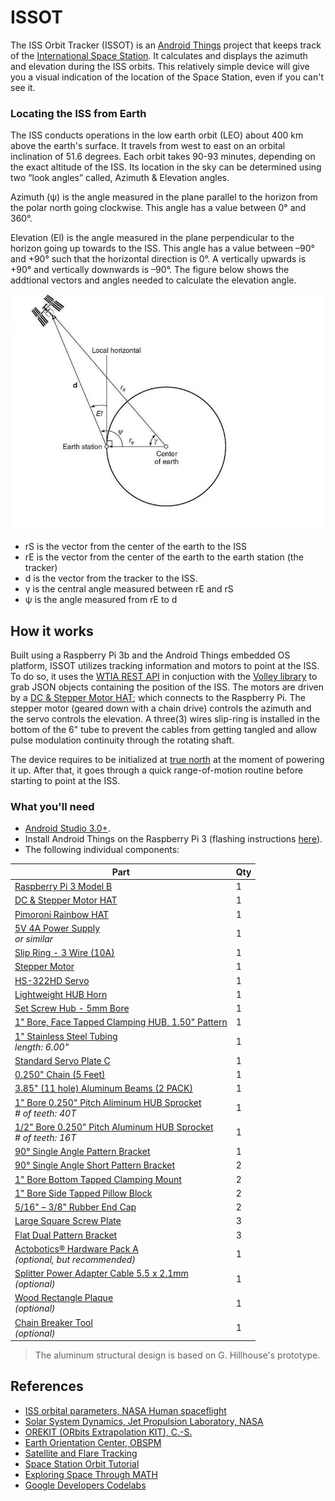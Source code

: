 # ISSOT
The ISS Orbit Tracker (ISSOT) is an [Android Things](https://developer.android.com/things/get-started/index.html) project that keeps track of the [International Space Station](https://www.nasa.gov/pdf/508318main_ISS_ref_guide_nov2010.pdf). It calculates and displays the azimuth and elevation during the ISS orbits. This relatively simple device will give you a visual indication of the location of the Space Station, even if you can't see it.

### Locating the ISS from Earth
The ISS conducts operations in the low earth orbit (LEO) about 400 km above the earth's surface. It travels from west to east on an orbital inclination of 51.6 degrees. Each orbit takes 90-93 minutes, depending on the exact altitude of the ISS. Its location in the sky can be determined using two “look angles” called, Azimuth & Elevation angles.

Azimuth (ψ) is the angle measured in the plane parallel to the horizon from the polar north going clockwise. This angle has a value between 0° and 360°.

Elevation (El) is the angle measured in the plane perpendicular to the horizon going up towards to the ISS. This angle has a value between –90° and +90° such that the horizontal direction is 0°. A vertically upwards is +90° and vertically downwards is –90°. The figure below shows the addtional vectors and angles needed to calculate the elevation angle.

![angles](/images/geometry_elevation_angle.jpg)
+ rS is the vector from the center of the earth to the ISS
+ rE is the vector from the center of the earth to the  earth station (the tracker)
+ d is the vector from the tracker to the ISS.  
+ γ is the central angle measured between rE and rS
+ ψ is the angle measured from rE to d

## How it works
Built using a Raspberry Pi 3b and the Android Things embedded OS platform, ISSOT utilizes tracking information and motors to point at the ISS. To do so, it uses the [WTIA REST API](https://wheretheiss.at/w/developer) in conjuction with the [Volley library](https://developer.android.com/training/volley/request.html) to grab JSON objects containing the position of the ISS. The motors are driven by a [DC & Stepper Motor HAT](https://pinout.xyz/pinout/dc_stepper_motor_hat); which connects to the Raspberry Pi. The stepper motor (geared down with a chain drive) controls the azimuth and the servo controls the elevation. A three(3) wires slip-ring is installed in the bottom of the 6" tube to prevent the cables from getting tangled and allow pulse modulation continuity through the rotating shaft.

The device requires to be initialized at [true north](https://www.ngdc.noaa.gov/geomag-web/#declination) at the moment of powering it up.  After that, it goes through a quick range-of-motion routine before starting to point at the ISS.

### What you'll need

- [Android Studio 3.0+](https://developer.android.com/studio/index.html).
- Install Android Things on the Raspberry Pi 3 (flashing instructions [here](https://developer.android.com/things/hardware/raspberrypi.html)).
- The following individual components:

Part             | Qty 
---------------- | ----
[Raspberry Pi 3 Model B](https://www.adafruit.com/product/3055)<br /> | 1 
[DC & Stepper Motor HAT](https://www.adafruit.com/product/2348)<br /> | 1 
[Pimoroni Rainbow HAT](https://www.adafruit.com/product/3354)<br /> | 1 
[5V 4A Power Supply](https://www.ebay.com/itm/152944199414)<br />*or similar* | 1 
[Slip Ring - 3 Wire (10A)](https://www.sparkfun.com/products/13063)<br /> | 1
[Stepper Motor](https://www.pololu.com/product/1200)<br /> | 1 
[HS-322HD Servo](https://www.servocity.com/hs-322hd-servo)<br /> | 1 
[Lightweight HUB Horn](https://www.servocity.com/lightweight-hub-horns)<br /> | 1
[Set Screw Hub - 5mm Bore](https://www.servocity.com/770-set-screw-hubs)<br /> | 1 
[1" Bore, Face Tapped Clamping HUB, 1.50" Pattern](https://www.servocity.com/1-bore-clamping-hub-a)<br /> | 1
[1" Stainless Steel Tubing](https://www.servocity.com/1-00-stainless-steel-tubing)<br />*length: 6.00"* | 1
[Standard Servo Plate C](https://www.servocity.com/standard-servo-plate-c)<br /> | 1
[0.250" Chain (5 Feet)](https://www.servocity.com/0-250-chain-5-feet)<br /> | 1
[3.85" (11 hole) Aluminum Beams (2 PACK)](https://www.servocity.com/3-85-aluminum-beam)<br /> | 1
[1" Bore 0.250" Pitch Aliminum HUB Sprocket](https://www.servocity.com/1-50-aluminum-hub-mount-sprockets-0-250-pitch)<br />*# of teeth: 40T* | 1
[1/2" Bore 0.250" Pitch Aluminum HUB Sprocket](https://www.servocity.com/0-770-aluminum-hub-mount-sprockets-0-250-pitch)<br />*# of teeth: 16T* | 1
[90° Single Angle Pattern Bracket](https://www.servocity.com/90-single-angle-channel-bracket)<br /> | 1
[90° Single Angle Short Pattern Bracket](https://www.servocity.com/90-single-angle-short-channel-bracket)<br /> | 2
[1" Bore Bottom Tapped Clamping Mount](https://www.servocity.com/1-bore-bottom-tapped-clamping-mounts)<br /> | 2 
[1" Bore Side Tapped Pillow Block](https://www.servocity.com/1-000-bore-quad-pillow-block)<br /> | 2
[5/16" – 3/8" Rubber End Cap](https://www.servocity.com/0-375-3-8-rubber-end-cap)<br /> | 2 
[Large Square Screw Plate](https://www.servocity.com/large-square-screw-plate)<br /> | 3
[Flat Dual Pattern Bracket](https://www.servocity.com/flat-dual-channel-bracket)<br /> | 3
[Actobotics® Hardware Pack A](https://www.servocity.com/actobotics-hardware-pack-a)<br />*(optional, but recommended)*| 1
[Splitter Power Adapter Cable 5.5 x 2.1mm](https://www.ebay.com/itm/162601585346) <br />*(optional)* | 1
[Wood Rectangle Plaque](https://www.amazon.com/gp/product/B0085TGTAS/ref=ox_sc_act_title_1?smid=ATVPDKIKX0DER&psc=1) <br />*(optional)* | 1
[Chain Breaker Tool](https://www.pitsco.com/TETRIX-Chain-Breaker-Tool) <br />*(optional)* | 1

> The aluminum structural design is based on G. Hillhouse's prototype.


## References
- [ISS orbital parameters, NASA Human spaceflight](https://spaceflight.nasa.gov/realdata/sightings/SSapplications/Post/JavaSSOP/orbit/ISS/SVPOST.html)
- [Solar System Dynamics, Jet Propulsion Laboratory, NASA](https://ssd.jpl.nasa.gov/)
- [OREKIT (ORbits Extrapolation KIT), C.-S.](https://www.orekit.org/)
- [Earth Orientation Center, OBSPM](http://hpiers.obspm.fr/eop-pc/index.php?index=leapsecond&lang=en)
- [Satellite and Flare Tracking](http://www.satflare.com/home.asp)
- [Space Station Orbit Tutorial](https://eol.jsc.nasa.gov/Tools/orbitTutorial.htm)
- [Exploring Space Through MATH](https://www.nasa.gov/pdf/740534main_Precal-ED_Space%20Vectors.pdf)
- [Google Developers Codelabs](https://codelabs.developers.google.com/codelabs/androidthings-peripherals/#0)
